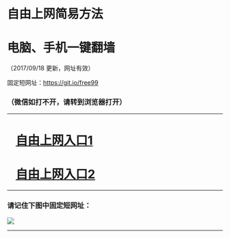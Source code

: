 ﻿# 自由上网简易方法

# 电脑、手机一键翻墙

（2017/09/18 更新，网址有效）

固定短网址：https://git.io/free99

### （微信如打不开，请转到浏览器打开）


***





# &nbsp;&nbsp; <a href="http://ft3011715695.fwq-tz1005.info/fwqtz01.html?t=09180015782 " target="_blank">自由上网入口1</a>
# &nbsp;&nbsp; <a href="http://ft3275028202.fwq-tz1006.info/fwqtz02.html?t=091800118482 " target="_blank">自由上网入口2</a>
***

### 请记住下图中固定短网址：

<img src="https://s3-us-west-2.amazonaws.com/fwq-1001/yjfq-20170905okok.png" /> 


***

